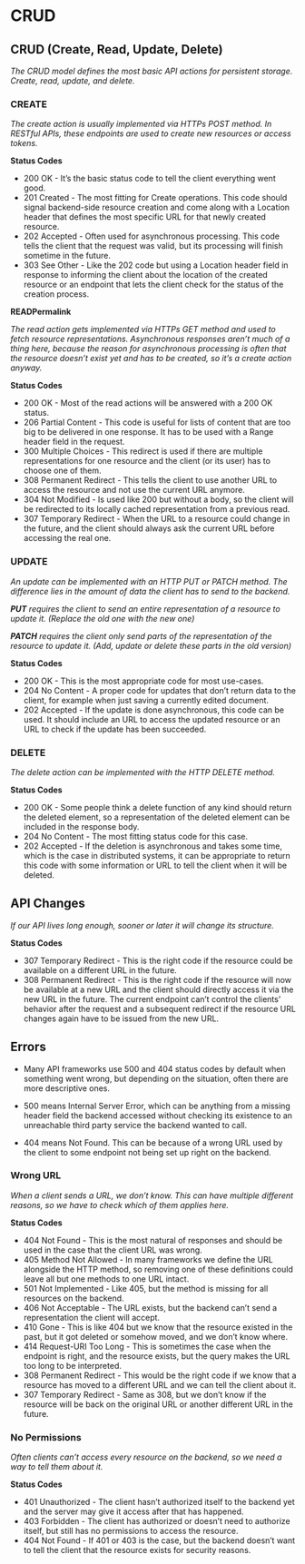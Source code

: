 # CRUD

## CRUD (Create, Read, Update, Delete)

*The CRUD model defines the most basic API actions for persistent storage. Create, read, update, and delete.*

### CREATE
*The create action is usually implemented via HTTPs POST method. In RESTful APIs, these endpoints are used to create new resources or access tokens.*

**Status Codes**

- 200 OK - It’s the basic status code to tell the client everything went good. 
- 201 Created - The most fitting for Create operations. This code should signal backend-side resource creation and come along with a Location header that defines the most specific URL for that newly created resource.
- 202 Accepted - Often used for asynchronous processing. This code tells the client that the request was valid, but its processing will finish sometime in the future.
- 303 See Other - Like the 202 code but using a Location header field in response to informing the client about the location of the created resource or an endpoint that lets the client check for the status of the creation process. 

**READPermalink**

*The read action gets implemented via HTTPs GET method and used to fetch resource representations. Asynchronous responses aren’t much of a thing here, because the reason for asynchronous processing is often that the resource doesn’t exist yet and has to be created, so it’s a create action anyway.*

**Status Codes**

- 200 OK - Most of the read actions will be answered with a 200 OK status.
- 206 Partial Content - This code is useful for lists of content that are too big to be delivered in one response. It has to be used with a Range header field in the request. 
- 300 Multiple Choices - This redirect is used if there are multiple representations for one resource and the client (or its user) has to choose one of them.
- 308 Permanent Redirect - This tells the client to use another URL to access the resource and not use the current URL anymore. 
- 304 Not Modified - Is used like 200 but without a body, so the client will be redirected to its locally cached representation from a previous read.
- 307 Temporary Redirect - When the URL to a resource could change in the future, and the client should always ask the current URL before accessing the real one.

### UPDATE

*An update can be implemented with an HTTP PUT or PATCH method. The difference lies in the amount of data the client has to send to the backend.*

***PUT** requires the client to send an entire representation of a resource to update it. (Replace the old one with the new one)*

***PATCH** requires the client only send parts of the representation of the resource to update it. (Add, update or delete these parts in the old version)*

**Status Codes**

- 200 OK - This is the most appropriate code for most use-cases.
- 204 No Content - A proper code for updates that don’t return data to the client, for example when just saving a currently edited document.
- 202 Accepted - If the update is done asynchronous, this code can be used. It should include an URL to access the updated resource or an URL to check if the update has been succeeded. 

### DELETE

*The delete action can be implemented with the HTTP DELETE method.*

**Status Codes**

- 200 OK - Some people think a delete function of any kind should return the deleted element, so a representation of the deleted element can be included in the response body.
- 204 No Content - The most fitting status code for this case. 
- 202 Accepted - If the deletion is asynchronous and takes some time, which is the case in distributed systems, it can be appropriate to return this code with some information or URL to tell the client when it will be deleted.

## API Changes

*If our API lives long enough, sooner or later it will change its structure.*

**Status Codes**

- 307 Temporary Redirect - This is the right code if the resource could be available on a different URL in the future.
- 308 Permanent Redirect - This is the right code if the resource will now be available at a new URL and the client should directly access it via the new URL in the future. The current endpoint can’t control the clients’ behavior after the request and a subsequent redirect if the resource URL changes again have to be issued from the new URL.

## Errors

- Many API frameworks use 500 and 404 status codes by default when something went wrong, but depending on the situation, often there are more descriptive ones.

- 500 means Internal Server Error, which can be anything from a missing header field the backend accessed without checking its existence to an unreachable third party service the backend wanted to call.

- 404 means Not Found. This can be because of a wrong URL used by the client to some endpoint not being set up right on the backend.

### Wrong URL
*When a client sends a URL, we don’t know. This can have multiple different reasons, so we have to check which of them applies here.*

**Status Codes**

- 404 Not Found - This is the most natural of responses and should be used in the case that the client URL was wrong.
- 405 Method Not Allowed - In many frameworks we define the URL alongside the HTTP method, so removing one of these definitions could leave all but one methods to one URL intact.
- 501 Not Implemented - Like 405, but the method is missing for all resources on the backend.
- 406 Not Acceptable - The URL exists, but the backend can’t send a representation the client will accept.
- 410 Gone - This is like 404 but we know that the resource existed in the past, but it got deleted or somehow moved, and we don’t know where.
- 414 Request-URI Too Long - This is sometimes the case when the endpoint is right, and the resource exists, but the query makes the URL too long to be interpreted.
- 308 Permanent Redirect - This would be the right code if we know that a resource has moved to a different URL and we can tell the client about it.
- 307 Temporary Redirect - Same as 308, but we don’t know if the resource will be back on the original URL or another different URL in the future.

### No Permissions

*Often clients can’t access every resource on the backend, so we need a way to tell them about it.*

**Status Codes**

- 401 Unauthorized - The client hasn’t authorized itself to the backend yet and the server may give it access after that has happened.
- 403 Forbidden - The client has authorized or doesn’t need to authorize itself, but still has no permissions to access the resource.
- 404 Not Found - If 401 or 403 is the case, but the backend doesn’t want to tell the client that the resource exists for security reasons.

